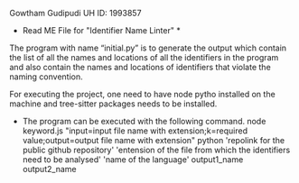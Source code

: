 Gowtham Gudipudi
UH ID: 1993857

* Read ME File for "Identifier Name Linter" *

The program with name “initial.py” is to generate the output which contain the list of all the names and locations of all the identifiers in the program and also 
contain the names and locations of identifiers that violate the naming convention.

For executing the project, one need to have node pytho installed on the machine and tree-sitter packages needs to be installed.

* The program can be executed with the following command.
node keyword.js "input=input file name with extension;k=required value;output=output file name with extension"
python 'repolink for the public github repository' 'entension of the file from which the identifiers need to be analysed' 'name of the language' output1_name output2_name 
